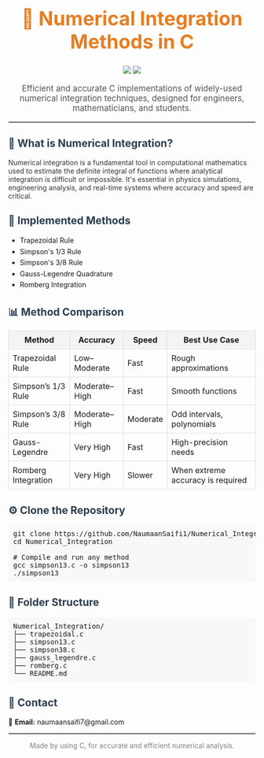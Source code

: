 <h1 align="center" style="font-size:2.8em; color:#e67e22;">🔢 Numerical Integration Methods in C</h1>
<p align="center">
  <img src="https://img.shields.io/badge/language-C-blue.svg" />
  <img src="https://img.shields.io/badge/contributions-welcome-brightgreen.svg" />
</p>

<p align="center" style="font-size:1.2em; color:#555;">
  Efficient and accurate C implementations of widely-used numerical integration techniques, designed for engineers, mathematicians, and students.
</p>

<hr style="border:1px solid #ccc;"/>

<h2 style="color:#2c3e50;">📘 What is Numerical Integration?</h2>

<p style="font-size:1em; color:#333;">
  Numerical integration is a fundamental tool in computational mathematics used to estimate the definite integral of functions where analytical integration is difficult or impossible. It's essential in physics simulations, engineering analysis, and real-time systems where accuracy and speed are critical.
</p>

<h2 style="color:#2c3e50;">🧮 Implemented Methods</h2>

<ul style="font-size: 1em; line-height: 1.6;">
  <li>Trapezoidal Rule</li>
  <li>Simpson's 1/3 Rule</li>
  <li>Simpson's 3/8 Rule</li>
  <li>Gauss-Legendre Quadrature</li>
  <li>Romberg Integration</li>
</ul>

<h2 style="color:#2c3e50;">📊 Method Comparison</h2>

<table align="center" style="border-collapse: collapse; width: 100%;">
  <tr style="background-color:#f4f4f4;">
    <th style="padding: 8px; border: 1px solid #ddd;">Method</th>
    <th style="padding: 8px; border: 1px solid #ddd;">Accuracy</th>
    <th style="padding: 8px; border: 1px solid #ddd;">Speed</th>
    <th style="padding: 8px; border: 1px solid #ddd;">Best Use Case</th>
  </tr>
  <tr>
    <td style="padding: 8px; border: 1px solid #ddd;">Trapezoidal Rule</td>
    <td style="padding: 8px; border: 1px solid #ddd;">Low–Moderate</td>
    <td style="padding: 8px; border: 1px solid #ddd;">Fast</td>
    <td style="padding: 8px; border: 1px solid #ddd;">Rough approximations</td>
  </tr>
  <tr>
    <td style="padding: 8px; border: 1px solid #ddd;">Simpson’s 1/3 Rule</td>
    <td style="padding: 8px; border: 1px solid #ddd;">Moderate–High</td>
    <td style="padding: 8px; border: 1px solid #ddd;">Fast</td>
    <td style="padding: 8px; border: 1px solid #ddd;">Smooth functions</td>
  </tr>
  <tr>
    <td style="padding: 8px; border: 1px solid #ddd;">Simpson’s 3/8 Rule</td>
    <td style="padding: 8px; border: 1px solid #ddd;">Moderate–High</td>
    <td style="padding: 8px; border: 1px solid #ddd;">Moderate</td>
    <td style="padding: 8px; border: 1px solid #ddd;">Odd intervals, polynomials</td>
  </tr>
  <tr>
    <td style="padding: 8px; border: 1px solid #ddd;">Gauss-Legendre</td>
    <td style="padding: 8px; border: 1px solid #ddd;">Very High</td>
    <td style="padding: 8px; border: 1px solid #ddd;">Fast</td>
    <td style="padding: 8px; border: 1px solid #ddd;">High-precision needs</td>
  </tr>
  <tr>
    <td style="padding: 8px; border: 1px solid #ddd;">Romberg Integration</td>
    <td style="padding: 8px; border: 1px solid #ddd;">Very High</td>
    <td style="padding: 8px; border: 1px solid #ddd;">Slower</td>
    <td style="padding: 8px; border: 1px solid #ddd;">When extreme accuracy is required</td>
  </tr>
</table>

<h2 style="color:#2c3e50;">⚙️ Clone the Repository</h2>

<pre style="background-color:#f8f8f8; padding:10px; border-radius:6px;">
git clone https://github.com/NaumaanSaifi1/Numerical_Integration.git
cd Numerical_Integration

# Compile and run any method
gcc simpson13.c -o simpson13
./simpson13
</pre>

<h2 style="color:#2c3e50;">📂 Folder Structure</h2>

<pre style="background-color:#f8f8f8; padding:10px; border-radius:6px;">
Numerical_Integration/
├── trapezoidal.c
├── simpson13.c
├── simpson38.c
├── gauss_legendre.c
├── romberg.c
└── README.md
</pre>

<h2 style="color:#2c3e50;">📩 Contact</h2>

<p style="font-size: 1em;">
  📧 <strong>Email:</strong> naumaansaifi7@gmail.com
</p>

<hr style="border: 1px solid #ccc;"/>

<p align="center" style="color: gray;">
  Made by using C, for accurate and efficient numerical analysis.
</p>
